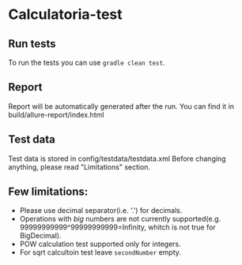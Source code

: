 # Calculatoria-test

## Run tests

To run the tests you can use `gradle clean test`. 


## Report

Report will be automatically generated after the run. You can find it in build/allure-report/index.html


## Test data

Test data is stored in config/testdata/testdata.xml 
Before changing anything, please read "Limitations" section.


## Few limitations:

- Please use decimal separator(i.e. '.') for decimals.
- Operations with *big* numbers are not currently supported(e.g. 99999999999^99999999999=Infinity, whitch is not true for BigDecimal).
- POW calculation test supported only for integers.
- For sqrt calcultoin test leave `secondNumber` empty.
